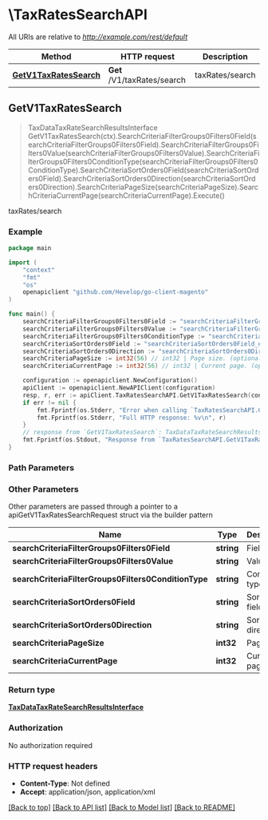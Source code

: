 # \TaxRatesSearchAPI

All URIs are relative to *http://example.com/rest/default*

Method | HTTP request | Description
------------- | ------------- | -------------
[**GetV1TaxRatesSearch**](TaxRatesSearchAPI.md#GetV1TaxRatesSearch) | **Get** /V1/taxRates/search | taxRates/search



## GetV1TaxRatesSearch

> TaxDataTaxRateSearchResultsInterface GetV1TaxRatesSearch(ctx).SearchCriteriaFilterGroups0Filters0Field(searchCriteriaFilterGroups0Filters0Field).SearchCriteriaFilterGroups0Filters0Value(searchCriteriaFilterGroups0Filters0Value).SearchCriteriaFilterGroups0Filters0ConditionType(searchCriteriaFilterGroups0Filters0ConditionType).SearchCriteriaSortOrders0Field(searchCriteriaSortOrders0Field).SearchCriteriaSortOrders0Direction(searchCriteriaSortOrders0Direction).SearchCriteriaPageSize(searchCriteriaPageSize).SearchCriteriaCurrentPage(searchCriteriaCurrentPage).Execute()

taxRates/search



### Example

```go
package main

import (
	"context"
	"fmt"
	"os"
	openapiclient "github.com/Hevelop/go-client-magento"
)

func main() {
	searchCriteriaFilterGroups0Filters0Field := "searchCriteriaFilterGroups0Filters0Field_example" // string | Field (optional)
	searchCriteriaFilterGroups0Filters0Value := "searchCriteriaFilterGroups0Filters0Value_example" // string | Value (optional)
	searchCriteriaFilterGroups0Filters0ConditionType := "searchCriteriaFilterGroups0Filters0ConditionType_example" // string | Condition type (optional)
	searchCriteriaSortOrders0Field := "searchCriteriaSortOrders0Field_example" // string | Sorting field. (optional)
	searchCriteriaSortOrders0Direction := "searchCriteriaSortOrders0Direction_example" // string | Sorting direction. (optional)
	searchCriteriaPageSize := int32(56) // int32 | Page size. (optional)
	searchCriteriaCurrentPage := int32(56) // int32 | Current page. (optional)

	configuration := openapiclient.NewConfiguration()
	apiClient := openapiclient.NewAPIClient(configuration)
	resp, r, err := apiClient.TaxRatesSearchAPI.GetV1TaxRatesSearch(context.Background()).SearchCriteriaFilterGroups0Filters0Field(searchCriteriaFilterGroups0Filters0Field).SearchCriteriaFilterGroups0Filters0Value(searchCriteriaFilterGroups0Filters0Value).SearchCriteriaFilterGroups0Filters0ConditionType(searchCriteriaFilterGroups0Filters0ConditionType).SearchCriteriaSortOrders0Field(searchCriteriaSortOrders0Field).SearchCriteriaSortOrders0Direction(searchCriteriaSortOrders0Direction).SearchCriteriaPageSize(searchCriteriaPageSize).SearchCriteriaCurrentPage(searchCriteriaCurrentPage).Execute()
	if err != nil {
		fmt.Fprintf(os.Stderr, "Error when calling `TaxRatesSearchAPI.GetV1TaxRatesSearch``: %v\n", err)
		fmt.Fprintf(os.Stderr, "Full HTTP response: %v\n", r)
	}
	// response from `GetV1TaxRatesSearch`: TaxDataTaxRateSearchResultsInterface
	fmt.Fprintf(os.Stdout, "Response from `TaxRatesSearchAPI.GetV1TaxRatesSearch`: %v\n", resp)
}
```

### Path Parameters



### Other Parameters

Other parameters are passed through a pointer to a apiGetV1TaxRatesSearchRequest struct via the builder pattern


Name | Type | Description  | Notes
------------- | ------------- | ------------- | -------------
 **searchCriteriaFilterGroups0Filters0Field** | **string** | Field | 
 **searchCriteriaFilterGroups0Filters0Value** | **string** | Value | 
 **searchCriteriaFilterGroups0Filters0ConditionType** | **string** | Condition type | 
 **searchCriteriaSortOrders0Field** | **string** | Sorting field. | 
 **searchCriteriaSortOrders0Direction** | **string** | Sorting direction. | 
 **searchCriteriaPageSize** | **int32** | Page size. | 
 **searchCriteriaCurrentPage** | **int32** | Current page. | 

### Return type

[**TaxDataTaxRateSearchResultsInterface**](TaxDataTaxRateSearchResultsInterface.md)

### Authorization

No authorization required

### HTTP request headers

- **Content-Type**: Not defined
- **Accept**: application/json, application/xml

[[Back to top]](#) [[Back to API list]](../README.md#documentation-for-api-endpoints)
[[Back to Model list]](../README.md#documentation-for-models)
[[Back to README]](../README.md)


